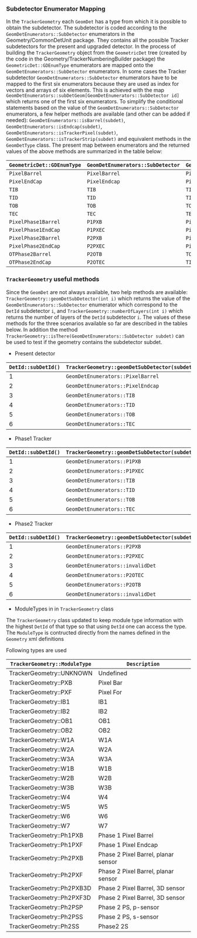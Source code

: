 ### Subdetector Enumerator Mapping

In the `TrackerGeometry` each `GeomDet` has a type from which it is possible to obtain the subdetector. The subdetector
is coded according to the `GeomDetEnumerators::SubDetector` enumerators in the Geometry/CommonDetUnit package. They contains
all the possible Tracker subdetectors for the present and upgraded detector. In the process of building the `TrackerGeometry`
object from the `GeometricDet` tree (created by the code in the Geometry/TrackerNumberingBuilder package) the
`GeometricDet::GDEnumType` enumerators are mapped onto the `GeomDetEnumerators::SubDetector` enumerators. In some cases
the Tracker subdetector `GeomDetEnumerators::SubDetector` enumerators have to be mapped to the first six enumerators
because they are used as index for vectors and arrays of six elements. This is achieved with the map 
`GeomDetEnumerators::subDetGeom[GeomDetEnumerators::SubDetector id]` which returns one of the first six enumerators.
To simplify the conditional statements based on the value of the `GeomDetEnumerators::SubDetector` enumerators, a few
helper methods are available (and other can be added if needed): `GeomDetEnumerators::isBarrel(subdet)`,
`GeomDetEnumerators::isEndcap(subdet)`, `GeomDetEnumerators::isTrackerPixel(subdet)`, 
`GeomDetEnumerators::isTrackerStrip(subdet)` and equivalent methods in the `GeomDetType` class. The present map between
enumerators and the returned values of the above methods are summarized in the table below:

| `GeometricDet::GDEnumType` | `GeomDetEnumerators::SubDetector` | `GeomDetEnumerators::subDetGeom[id]` | `isTrackerPixel` | `isTrackerStrip` | `isInnerTracker` | `isOuterTracker` | `isBarrel` | `isEndcap` |
|-------|------|--------|------|------|-------|-------|-------|-------|
| `PixelBarrel` | `PixelBarrel` | `PixelBarrel` | `true` | `false` | `true` |  `false` | `true` | `false` |
| `PixelEndCap` | `PixelEndcap` | `PixelEndcap` | `true` | `false` | `true` |  `false` | `false` | `true` |
| `TIB` | `TIB` | `TIB` | `false` | `true` | `false` | `true` | `true` | `false` |
| `TID` | `TID` | `TID` | `false` | `true` | `false` | `true` | `false` | `true` |
| `TOB` | `TOB` | `TOB` | `false` | `true` | `false` | `true` |`true` | `false` |
| `TEC` | `TEC` | `TEC` | `false` | `true` | `false` | `true` |`false` | `true` |
| `PixelPhase1Barrel` | `P1PXB` | `PixelBarrel` | `true` | `false` | `true` |  `false` | `true` | `false` |
| `PixelPhase1EndCap` | `P1PXEC` | `PixelEndcap` | `true` | `false` | `true` |  `false` | `false` | `true` |
| `PixelPhase2Barrel` | `P2PXB` | `PixelBarrel` | `true` | `false` |`true` |  `false` | `true` | `false` |
| `PixelPhase2EndCap` | `P2PXEC` | `PixelEndcap` | `true` | `false` | `true` | `false` | `false` | `true` |
| `OTPhase2Barrel` | `P2OTB` | `TOB` | `true` | `false` | `false` | `true` |`true` | `false` |
| `OTPhase2EndCap` | `P2OTEC` | `TID` | `true` | `false` | `false` | `true` | `false` | `true` |

### `TrackerGeometry` useful methods

Since the `GeomDet` are not always available, two help methods are available: `TrackerGeometry::geomDetSubDetector(int i)` 
which returns the value of the `GeomDetEnumerators::SubDetector` enumerator which correspond to the `DetId` subdetector `i`,
and `TrackerGeometry::numberOfLayers(int i)` which returns the number of layers of the `DetId` subdetector `i`. The values
of these methods for the three scenarios available so far are described in the tables below. In addition the method 
`TrackerGeometry::isThere(GeomDetEnumerators::SubDetector subdet)` can be used to test if the geometry contains the subdetector subdet.

* Present detector

| `DetId::subDetId()` | `TrackerGeometry::geomDetSubDetector(subdet)` | `TrackerGeometry::numberOfLayers(subdet)` |
|--------|--------|-------|
| 1 | `GeomDetEnumerators::PixelBarrel` | 3 |
| 2 | `GeomDetEnumerators::PixelEndcap` | 2 |
| 3 | `GeomDetEnumerators::TIB` | 4 |
| 4 | `GeomDetEnumerators::TID` | 3 |
| 5 | `GeomDetEnumerators::TOB` | 6 |
| 6 | `GeomDetEnumerators::TEC` | 9 |

* Phase1 Tracker

| `DetId::subDetId()` | `TrackerGeometry::geomDetSubDetector(subdet)` | `TrackerGeometry::numberOfLayers(subdet)` |
|--------|--------|-------|
| 1 | `GeomDetEnumerators::P1PXB` | 4 |
| 2 | `GeomDetEnumerators::P1PXEC` | 3 |
| 3 | `GeomDetEnumerators::TIB` | 4 |
| 4 | `GeomDetEnumerators::TID` | 3 |
| 5 | `GeomDetEnumerators::TOB` | 6 |
| 6 | `GeomDetEnumerators::TEC` | 9 |

* Phase2 Tracker
 
| `DetId::subDetId()` | `TrackerGeometry::geomDetSubDetector(subdet)` | `TrackerGeometry::numberOfLayers(subdet)` |
|--------|--------|-------|
| 1 | `GeomDetEnumerators::P2PXB` | 4 |
| 2 | `GeomDetEnumerators::P2PXEC` | 10 |
| 3 | `GeomDetEnumerators::invalidDet` | 0 |
| 4 | `GeomDetEnumerators::P2OTEC` | 5 |
| 5 | `GeomDetEnumerators::P2OTB` | 6 |
| 6 | `GeomDetEnumerators::invalidDet` | 0 |
 
* ModuleTypes in  in `TrackerGeometry` class

The `TrackerGeometry` class updated to keep module type information with the highest `DetId` of that type
so that using `DetId` one can access the type. The `ModuleType` is contructed directly from the names defined in the
`Geometry` xml definitions 

Following types are used

| `TrackerGeometry::ModuleType` | `Description` |
|--------|-------|
| TrackerGeometry::UNKNOWN| Undefined            |                 
| TrackerGeometry::PXB    | Pixel Bar            |
| TrackerGeometry::PXF    | Pixel For            |
| TrackerGeometry::IB1    | IB1                  |
| TrackerGeometry::IB2    | IB2                  |
| TrackerGeometry::OB1    | OB1                  |
| TrackerGeometry::OB2    | OB2                  |
| TrackerGeometry::W1A    | W1A                  |
| TrackerGeometry::W2A    | W2A                  |
| TrackerGeometry::W3A    | W3A                  |
| TrackerGeometry::W1B    | W1B                  |
| TrackerGeometry::W2B    | W2B                  |
| TrackerGeometry::W3B    | W3B                  |
| TrackerGeometry::W4     | W4                   |
| TrackerGeometry::W5     | W5                   |
| TrackerGeometry::W6     | W6                   |
| TrackerGeometry::W7     | W7                   |
| TrackerGeometry::Ph1PXB | Phase 1 Pixel Barrel |
| TrackerGeometry::Ph1PXF | Phase 1 Pixel Endcap |
| TrackerGeometry::Ph2PXB | Phase 2 Pixel Barrel, planar sensor |
| TrackerGeometry::Ph2PXF | Phase 2 Pixel Barrel, planar sensor |
| TrackerGeometry::Ph2PXB3D | Phase 2 Pixel Barrel, 3D sensor |
| TrackerGeometry::Ph2PXF3D | Phase 2 Pixel Barrel, 3D sensor |
| TrackerGeometry::Ph2PSP | Phase 2 PS, p-sensor |
| TrackerGeometry::Ph2PSS | Phase 2 PS, s-sensor |
| TrackerGeometry::Ph2SS  | Phase2 2S            |
